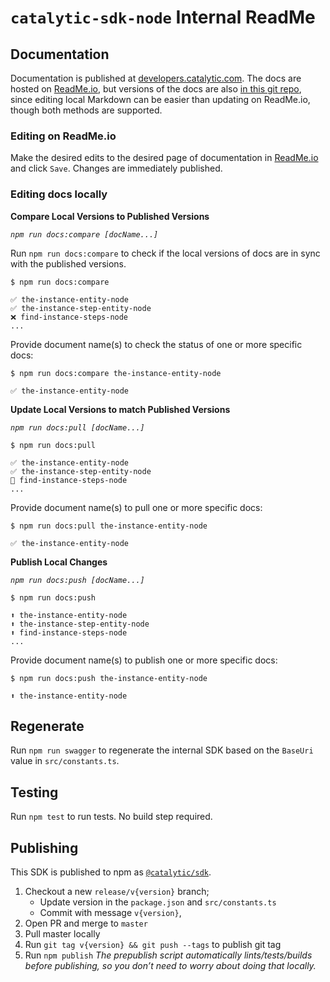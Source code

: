 # `catalytic-sdk-node` Internal ReadMe

## Documentation

Documentation is published at [developers.catalytic.com](https://developers.catalytic.com/docs/catalytic-sdk-node). The docs are hosted on [ReadMe.io](https://dash.readme.io/project/catalytic-developer/v1.0/docs/catalytic-sdk-node), but versions of the docs are also [in this git repo](https://github.com/catalyticlabs/catalytic-sdk-node/tree/master/docs), since editing local Markdown can be easier than updating on ReadMe.io, though both methods are supported.

### Editing on ReadMe.io

Make the desired edits to the desired page of documentation in [ReadMe.io](https://dash.readme.io/project/catalytic-developer/v1.0/docs/catalytic-sdk-node) and click `Save`. Changes are immediately published.

### Editing docs locally

**Compare Local Versions to Published Versions**

_`npm run docs:compare [docName...]`_

Run `npm run docs:compare` to check if the local versions of docs are in sync with the published versions.

```
$ npm run docs:compare

✅ the-instance-entity-node
✅ the-instance-step-entity-node
❌ find-instance-steps-node
...
```

Provide document name(s) to check the status of one or more specific docs:

```
$ npm run docs:compare the-instance-entity-node

✅ the-instance-entity-node
```

**Update Local Versions to match Published Versions**

_`npm run docs:pull [docName...]`_

```
$ npm run docs:pull

✅ the-instance-entity-node
✅ the-instance-step-entity-node
🔄 find-instance-steps-node
...
```

Provide document name(s) to pull one or more specific docs:

```
$ npm run docs:pull the-instance-entity-node

✅ the-instance-entity-node
```

**Publish Local Changes**

_`npm run docs:push [docName...]`_

```
$ npm run docs:push

⬆️ the-instance-entity-node
⬆️ the-instance-step-entity-node
⬆️ find-instance-steps-node
...
```

Provide document name(s) to publish one or more specific docs:

```
$ npm run docs:push the-instance-entity-node

⬆️ the-instance-entity-node
```

## Regenerate

Run `npm run swagger` to regenerate the internal SDK based on the `BaseUri` value in `src/constants.ts`.

## Testing

Run `npm test` to run tests. No build step required.

## Publishing

This SDK is published to npm as [`@catalytic/sdk`](https://www.npmjs.com/package/@catalytic/sdk).

1. Checkout a new `release/v{version}` branch;
    - Update version in the `package.json` and `src/constants.ts`
    - Commit with message `v{version}`,
2. Open PR and merge to `master`
3. Pull master locally
4. Run `git tag v{version} && git push --tags` to publish git tag
5. Run `npm publish` _The prepublish script automatically lints/tests/builds before publishing, so you don’t need to worry about doing that locally._

